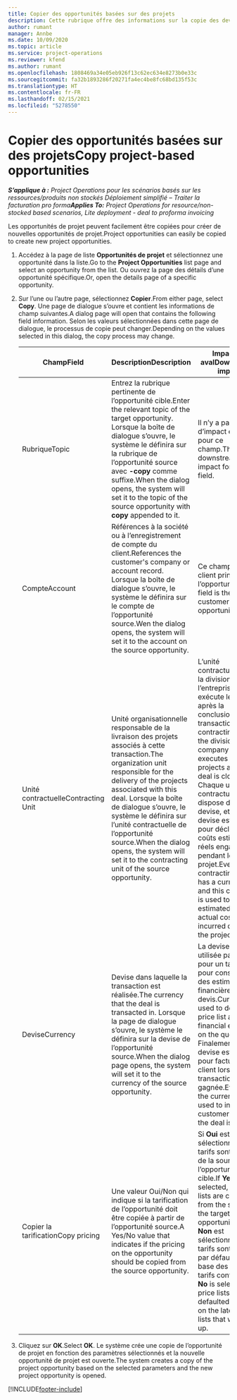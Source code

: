 ```yaml
---
title: Copier des opportunités basées sur des projets
description: Cette rubrique offre des informations sur la copie des devis selon les opportunités dans Project Operations.
author: rumant
manager: Annbe
ms.date: 10/09/2020
ms.topic: article
ms.service: project-operations
ms.reviewer: kfend
ms.author: rumant
ms.openlocfilehash: 1808469a34e05eb926f13c62ec634e8273b0e33c
ms.sourcegitcommit: fa32b1893286f20271fa4ec4be8fc68bd135f53c
ms.translationtype: HT
ms.contentlocale: fr-FR
ms.lasthandoff: 02/15/2021
ms.locfileid: "5278550"
---
```

# <a name="copy-project-based-opportunities"></a><span data-ttu-id="171e3-103">Copier des opportunités basées sur des projets</span><span class="sxs-lookup"><span data-stu-id="171e3-103">Copy project-based opportunities</span></span>

<span data-ttu-id="171e3-104">_**S’applique à :** Project Operations pour les scénarios basés sur les ressources/produits non stockés Déploiement simplifié – Traiter la facturation pro forma_</span><span class="sxs-lookup"><span data-stu-id="171e3-104">_**Applies To:** Project Operations for resource/non-stocked based scenarios, Lite deployment - deal to proforma invoicing_</span></span>


<span data-ttu-id="171e3-105">Les opportunités de projet peuvent facilement être copiées pour créer de nouvelles opportunités de projet.</span><span class="sxs-lookup"><span data-stu-id="171e3-105">Project opportunities can easily be copied to create new project opportunities.</span></span> 

1. <span data-ttu-id="171e3-106">Accédez à la page de liste **Opportunités de projet** et sélectionnez une opportunité dans la liste.</span><span class="sxs-lookup"><span data-stu-id="171e3-106">Go to the **Project Opportunities** list page and select an opportunity from the list.</span></span> <span data-ttu-id="171e3-107">Ou ouvrez la page des détails d’une opportunité spécifique.</span><span class="sxs-lookup"><span data-stu-id="171e3-107">Or, open the details page of a specific opportunity.</span></span> 
2. <span data-ttu-id="171e3-108">Sur l’une ou l’autre page, sélectionnez **Copier**.</span><span class="sxs-lookup"><span data-stu-id="171e3-108">From either page, select **Copy**.</span></span> <span data-ttu-id="171e3-109">Une page de dialogue s’ouvre et contient les informations de champ suivantes.</span><span class="sxs-lookup"><span data-stu-id="171e3-109">A dialog page will open that contains the following field information.</span></span> <span data-ttu-id="171e3-110">Selon les valeurs sélectionnées dans cette page de dialogue, le processus de copie peut changer.</span><span class="sxs-lookup"><span data-stu-id="171e3-110">Depending on the values selected in this dialog, the copy process may change.</span></span>

    | <span data-ttu-id="171e3-111">**Champ**</span><span class="sxs-lookup"><span data-stu-id="171e3-111">**Field**</span></span> | <span data-ttu-id="171e3-112">**Description**</span><span class="sxs-lookup"><span data-stu-id="171e3-112">**Description**</span></span> | <span data-ttu-id="171e3-113">**Impact en aval**</span><span class="sxs-lookup"><span data-stu-id="171e3-113">**Downstream impact**</span></span> |
    | --- | --- | --- |
    | <span data-ttu-id="171e3-114">Rubrique</span><span class="sxs-lookup"><span data-stu-id="171e3-114">Topic</span></span> | <span data-ttu-id="171e3-115">Entrez la rubrique pertinente de l’opportunité cible.</span><span class="sxs-lookup"><span data-stu-id="171e3-115">Enter the relevant topic of the target opportunity.</span></span> <span data-ttu-id="171e3-116">Lorsque la boîte de dialogue s’ouvre, le système le définira sur la rubrique de l’opportunité source avec **-copy** comme suffixe.</span><span class="sxs-lookup"><span data-stu-id="171e3-116">When the dialog opens, the system will set it to the topic of the source opportunity with **copy** appended to it.</span></span> | <span data-ttu-id="171e3-117">Il n’y a pas d’impact en aval pour ce champ.</span><span class="sxs-lookup"><span data-stu-id="171e3-117">There's no downstream impact for this field.</span></span> |
    | <span data-ttu-id="171e3-118">Compte</span><span class="sxs-lookup"><span data-stu-id="171e3-118">Account</span></span> | <span data-ttu-id="171e3-119">Références à la société ou à l’enregistrement de compte du client.</span><span class="sxs-lookup"><span data-stu-id="171e3-119">References the customer's company or account record.</span></span> <span data-ttu-id="171e3-120">Lorsque la boîte de dialogue s’ouvre, le système le définira sur le compte de l’opportunité source.</span><span class="sxs-lookup"><span data-stu-id="171e3-120">Wen the dialog opens, the system will set it to the account on the source opportunity.</span></span> | <span data-ttu-id="171e3-121">Ce champ est le client principal de l’opportunité.</span><span class="sxs-lookup"><span data-stu-id="171e3-121">This field is the primary customer on the opportunity.</span></span> |
    | <span data-ttu-id="171e3-122">Unité contractuelle</span><span class="sxs-lookup"><span data-stu-id="171e3-122">Contracting Unit</span></span> | <span data-ttu-id="171e3-123">Unité organisationnelle responsable de la livraison des projets associés à cette transaction.</span><span class="sxs-lookup"><span data-stu-id="171e3-123">The organization unit responsible for the delivery of the projects associated with this deal.</span></span> <span data-ttu-id="171e3-124">Lorsque la boîte de dialogue s’ouvre, le système le définira sur l’unité contractuelle de l’opportunité source.</span><span class="sxs-lookup"><span data-stu-id="171e3-124">When the dialog opens, the system will set it to the contracting unit of the source opportunity.</span></span> | <span data-ttu-id="171e3-125">L’unité contractuelle est la division de l’entreprise qui exécute les projets après la conclusion de la transaction.</span><span class="sxs-lookup"><span data-stu-id="171e3-125">The contracting unit is the division of the company that executes the projects after the deal is closed.</span></span> <span data-ttu-id="171e3-126">Chaque unité contractuelle dispose d’une devise, et cette devise est utilisée pour déclarer les coûts estimés et réels engagés pendant le projet.</span><span class="sxs-lookup"><span data-stu-id="171e3-126">Every contracting unit has a currency, and this currency is used to report estimated and actual costs incurred during the project.</span></span> |
    | <span data-ttu-id="171e3-127">Devise</span><span class="sxs-lookup"><span data-stu-id="171e3-127">Currency</span></span> | <span data-ttu-id="171e3-128">Devise dans laquelle la transaction est réalisée.</span><span class="sxs-lookup"><span data-stu-id="171e3-128">The currency that the deal is transacted in.</span></span> <span data-ttu-id="171e3-129">Lorsque la page de dialogue s’ouvre, le système le définira sur la devise de l’opportunité source.</span><span class="sxs-lookup"><span data-stu-id="171e3-129">When the dialog page opens, the system will set it to the currency of the source opportunity.</span></span> | <span data-ttu-id="171e3-130">La devise est utilisée par défaut pour un tarif et pour construire des estimations financières sur le devis.</span><span class="sxs-lookup"><span data-stu-id="171e3-130">Currency is used to default a price list and build financial estimates on the quote.</span></span> <span data-ttu-id="171e3-131">Finalement, la devise est utilisée pour facturer le client lorsque la transaction est gagnée.</span><span class="sxs-lookup"><span data-stu-id="171e3-131">Eventually, the currency is used to invoice the customer when the deal is won.</span></span> |
    | <span data-ttu-id="171e3-132">Copier la tarification</span><span class="sxs-lookup"><span data-stu-id="171e3-132">Copy pricing</span></span> | <span data-ttu-id="171e3-133">Une valeur Oui/Non qui indique si la tarification de l’opportunité doit être copiée à partir de l’opportunité source.</span><span class="sxs-lookup"><span data-stu-id="171e3-133">A Yes/No value that indicates if the pricing on the opportunity should be copied from the source opportunity.</span></span> | <span data-ttu-id="171e3-134">Si **Oui** est sélectionné, les tarifs sont copiés de la source vers l’opportunité cible.</span><span class="sxs-lookup"><span data-stu-id="171e3-134">If **Yes** is selected, price lists are copied from the source to the target opportunity.</span></span> <span data-ttu-id="171e3-135">Si **Non** est sélectionné, les tarifs sont définis par défaut sur la base des derniers tarifs configurés.</span><span class="sxs-lookup"><span data-stu-id="171e3-135">If **No** is selected, price lists are defaulted based on the latest price lists that were set up.</span></span> |

3. <span data-ttu-id="171e3-136">Cliquez sur **OK**.</span><span class="sxs-lookup"><span data-stu-id="171e3-136">Select **OK**.</span></span> <span data-ttu-id="171e3-137">Le système crée une copie de l’opportunité de projet en fonction des paramètres sélectionnés et la nouvelle opportunité de projet est ouverte.</span><span class="sxs-lookup"><span data-stu-id="171e3-137">The system creates a copy of the project opportunity based on the selected parameters and the new project opportunity is opened.</span></span>


[!INCLUDE[footer-include](../includes/footer-banner.md)]